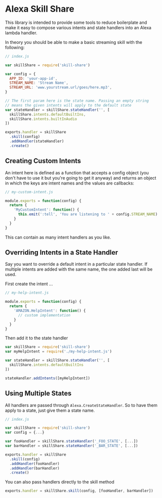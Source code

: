 # Alexa Skill Share

This library is intended to provide some tools to reduce boilerplate and make it easy to compose various intents and state handlers into an Alexa lambda handler.

In theory you should be able to make a basic streaming skill with the following:

```js
// index.js

var skillShare = require('skill-share')

var config = {
  APP_ID: 'your-app-id',
  STREAM_NAME: 'Stream Name',
  STREAM_URL: 'www.yourstream.url/goes/here.mp3',
}

// The first param here is the state name. Passing an empty string
// means the given intents will apply to the default state
var stateHandler = skillShare.stateHandler('', [
  skillShare.intents.defaultBuiltIns,
  skillShare.intents.builtInAudio
])

exports.handler = skillShare
  .skill(config)
  .addHandler(stateHandler)
  .create()
```

## Creating Custom Intents
An intent here is defined as a function that accepts a config object (you don't have to use it but you're going to get it anyway) and returns an object in which the keys are intent names and the values are callbacks:

```js
// my-custom-intent.js

module.exports = function(config) {
  return {
    'MyCustomIntent': function() {
      this.emit(':tell', 'You are listening to ' + config.STREAM_NAME)
    }
  }
}
```
This can contain as many intent handlers as you like.

## Overriding Intents in a State Handler
Say you want to override a default intent in a particular state handler. If multiple intents are added with the same name, the one added last will be used.

First create the intent ...
```js
// my-help-intent.js

module.exports = function(config) {
  return {
    'AMAZON.HelpIntent': function() {
      // custom implementation
    }
  }
}
```

Then add it to the state handler
```js
var skillShare = require('skill-share')
var myHelpIntent = require('./my-help-intent.js')

var stateHandler = skillShare.stateHandler('', [
  skillShare.intents.defaultBuiltIns
])

stateHandler.addIntents([myHelpIntent])
```

## Using Multiple States
All handlers are passed through `Alexa.CreateStateHandler`. So to have them apply to a state, just give them a state name.

```js
// index.js

var skillShare = require('skill-share')
var config = {...}

var fooHandler = skillShare.stateHandler('_FOO_STATE', [...])
var barHandler = skillShare.stateHandler('_BAR_STATE', [...])

exports.handler = skillShare
  .skill(config)
  .addHandler(fooHandler)
  .addHandler(barHandler)
  .create()
```

You can also pass handlers directly to the skill method
```js
exports.handler = skillShare.skill(config, [fooHandler, barHandler])
```
